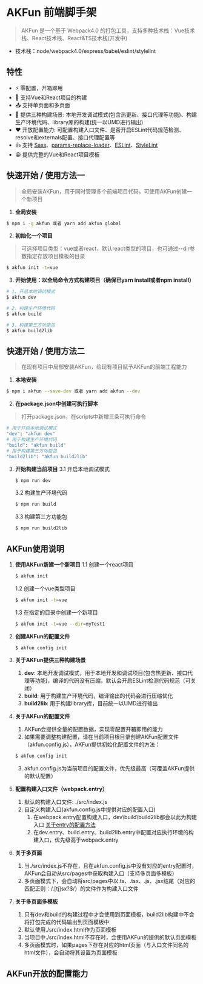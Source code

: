# AKFun 前端脚手架

> AKFun 是一个基于 Webpack4.0 的打包工具，支持多种技术栈：Vue技术栈、React技术栈、React&TS技术栈(开发中)
- 技术栈：node/webpack4.0/express/babel/eslint/stylelint

## 特性
- ⚡️ 零配置，开箱即用
- 👏 支持Vue和React项目的构建
- 📤 支持单页面和多页面
- 💪 提供三种构建场景: 本地开发调试模式(包含热更新、接口代理等功能)、构建生产环境代码、library库的构建(统一以UMD进行输出)
- ❤️ 开放配置能力: 可配置构建入口文件、是否开启ESLint代码规范检测、resolve和externals配置、接口代理配置等
- 👍 支持 [Sass](https://sass-lang.com/)、[params-replace-loader](https://www.npmjs.com/package/params-replace-loader)、[ESLint](http://eslint.cn/)、[StyleLint](https://github.com/stylelint)
- 😀 提供完整的Vue和React项目模板

## 快速开始 / 使用方法一
> 全局安装AKFun，用于同时管理多个前端项目代码，可使用AKFun创建一个新项目

1. **全局安装**

```bash
$ npm i -g akfun 或者 yarn add akfun global
```

2. **初始化一个项目**
> 可选择项目类型：vue或者react，默认react类型的项目，也可通过--dir参数指定存放项目模板的目录
```bash
$ akfun init -t=vue
```

3. **开始使用：以全局命令方式构建项目（确保已yarn install或者npm install）**

```bash
# 1、开启本地调试模式
$ akfun dev
```

```bash
# 2、构建生产环境代码
$ akfun build
```

```bash
# 3、构建第三方功能包
$ akfun build2lib
```

## 快速开始 / 使用方法二
> 在现有项目中局部安装AKFun，给现有项目赋予AKFun的前端工程能力

1. **本地安装**

```bash
$ npm i akfun --save-dev 或者 yarn add akfun --dev
```

2. **在package.json中创建可执行脚本**
> 打开package.json，在scripts中新增三条可执行命令

```bash
# 用于开启本地调试模式
"dev": "akfun dev"
# 用于构建生产环境代码
"build": "akfun build"
# 用于构建第三方功能包
"build2lib": "akfun build2lib"
```

3. **开始构建当前项目**
   3.1 开启本地调试模式
    ```bash
    $ npm run dev
    ```
   3.2 构建生产环境代码
   ```bash
   $ npm run build
   ```
   3.3 构建第三方功能包
   ```bash
   $ npm run build2lib
   ```

## AKFun使用说明

1. **使用AKFun新建一个新项目**
    1.1 创建一个react项目
    ```bash
    $ akfun init
    ```
    1.2 创建一个vue类型项目
    ```bash
    $ akfun init -t=vue
    ```
    1.3 在指定的目录中创建一个新项目
    ```bash
    $ akfun init -t=vue --dir=myTest1
    ```

2. **创建AKFun的配置文件**
    ```bash
    $ akfun config init
    ```

3. **关于AKFun提供三种构建场景**
    1. **dev**: 本地开发调试模式，用于本地开发和调试项目(包含热更新、接口代理等功能)，编译的代码没有压缩，默认会开启ESLint检测代码规范（可关闭）
    2. **build**: 用于构建生产环境代码，编译输出的代码会进行压缩优化
    3. **build2lib**: 用于构建library库，目前统一以UMD进行输出

4. **关于AKFun的配置文件**
    1. AKFun会提供全量的配置数据，实现零配置开箱即用的能力
    2. 如果需要调整构建配置，请在当前项目根目录创建AKFun配置文件（akfun.config.js），AKFun提供初始化配置文件的方法：
    ```bash
    $ akfun config init
    ```
    3. akfun.config.js为当前项目的配置文件，优先级最高（可覆盖AKFun提供的默认配置）

5. **配置构建入口文件（webpack.entry）**
    1. 默认的构建入口文件: ./src/index.js
    2. 自定义构建入口(akfun.config.js中提供对应的配置入口)
        1. 在webpack.entry配置构建入口，dev\build\build2lib都会以此为构建入口 [关于entry的配置方法](https://www.webpackjs.com/configuration/entry-context/#entry)
        2. 在dev.entry、build.entry、build2lib.entry中配置对应执行环境的构建入口，优先级高于webpack.entry

6. **关于多页面**
    1. 当./src/index.js不存在，且在akfun.config.js中没有对应的entry配置时，AKFun会自动从src/pages中获取构建入口（支持多页面多模板）
    2. 多页面模式下，会自动将src/pages中以.ts、.tsx、.js、.jsx结尾（对应的匹配正则：/\.[tj]sx?$/）的文件作为构建入口文件

7. **关于多页面多模板**
    1. 只有dev和build的构建过程中才会使用到页面模板，build2lib构建中不会将打包完成的代码输出到页面模板中
    2. 默认使用./src/index.html作为页面模板
    3. 当项目中./src/index.html不存在时，会使用AKFun的提供的默认页面模板
    4. 多页面模式时，如果pages下存在对应的html页面（与入口文件同名的html文件），会自动将其设置为页面模板

## AKFun开放的配置能力

